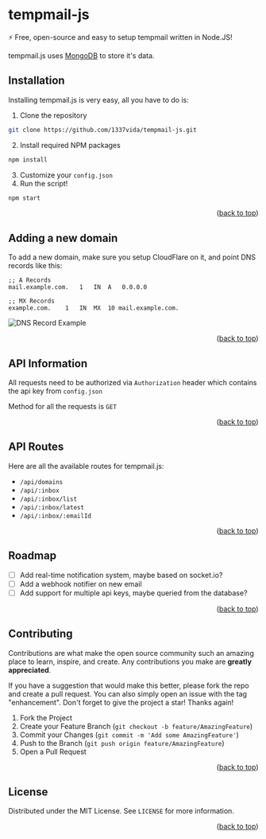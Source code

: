 <div id="top"></div>

# tempmail-js
⚡️ Free, open-source and easy to setup tempmail written in Node.JS!

tempmail.js uses [MongoDB](https://mongodb.com/) to store it's data. 

## Installation
Installing tempmail.js is very easy, all you have to do is:
1. Clone the repository
```sh
git clone https://github.com/1337vida/tempmail-js.git
```
2. Install required NPM packages
```sh
npm install
```
3. Customize your `config.json`
4. Run the script!
```sh
npm start
```
<p align="right">(<a href="#top">back to top</a>)</p>

## Adding a new domain
To add a new domain, make sure you setup CloudFlare on it, and point DNS records like this:

```
;; A Records
mail.example.com.	1	IN	A	0.0.0.0

;; MX Records
example.com.	1	IN	MX	10 mail.example.com.
```

![DNS Record Example](https://media.discordapp.net/attachments/895295604501119037/975504791289602159/unknown.png)

<p align="right">(<a href="#top">back to top</a>)</p>

## API Information
All requests need to be authorized via `Authorization` header which contains the api key from `config.json`

Method for all the requests is `GET`

<p align="right">(<a href="#top">back to top</a>)</p>

## API Routes
Here are all the available routes for tempmail.js:

- `/api/domains`
- `/api/:inbox`
- `/api/:inbox/list`
- `/api/:inbox/latest`
- `/api/:inbox/:emailId`

<p align="right">(<a href="#top">back to top</a>)</p>

## Roadmap
- [ ] Add real-time notification system, maybe based on socket.io?
- [ ] Add a webhook notifier on new email
- [ ] Add support for multiple api keys, maybe queried from the database?

<p align="right">(<a href="#top">back to top</a>)</p>

## Contributing

Contributions are what make the open source community such an amazing place to learn, inspire, and create. Any contributions you make are **greatly appreciated**.

If you have a suggestion that would make this better, please fork the repo and create a pull request. You can also simply open an issue with the tag "enhancement".
Don't forget to give the project a star! Thanks again!

1. Fork the Project
2. Create your Feature Branch (`git checkout -b feature/AmazingFeature`)
3. Commit your Changes (`git commit -m 'Add some AmazingFeature'`)
4. Push to the Branch (`git push origin feature/AmazingFeature`)
5. Open a Pull Request

<p align="right">(<a href="#top">back to top</a>)</p>

## License

Distributed under the MIT License. See `LICENSE` for more information.

<p align="right">(<a href="#top">back to top</a>)</p>
